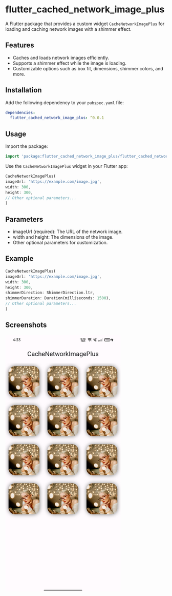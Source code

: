 # flutter_cached_network_image_plus

A Flutter package that provides a custom widget `CacheNetworkImagePlus` for loading and caching network images with a shimmer effect.

## Features

- Caches and loads network images efficiently.
- Supports a shimmer effect while the image is loading.
- Customizable options such as box fit, dimensions, shimmer colors, and more.

## Installation

Add the following dependency to your `pubspec.yaml` file:

```yaml
dependencies:
  flutter_cached_network_image_plus: ^0.0.1
```  

## Usage

Import the package:

```dart
import 'package:flutter_cached_network_image_plus/flutter_cached_network_image_plus.dart';
```

Use the `CacheNetworkImagePlus` widget in your Flutter app:


```dart
CacheNetworkImagePlus(
imageUrl: 'https://example.com/image.jpg',
width: 300,
height: 300,
// Other optional parameters...
)
```

## Parameters
- imageUrl (required): The URL of the network image.
- width and height: The dimensions of the image.
- Other optional parameters for customization.


## Example

```dart
CacheNetworkImagePlus(
imageUrl: 'https://example.com/image.jpg',
width: 300,
height: 300,
shimmerDirection: ShimmerDirection.ltr,
shimmerDuration: Duration(milliseconds: 1500),
// Other optional parameters...
)
```

## Screenshots

<img src="https://raw.githubusercontent.com/OfficialKunalGandhi/flutter_cached_network_image_plus/master/Screenshot.png" alt="Screenshot 1" width="360" height="800"/>



